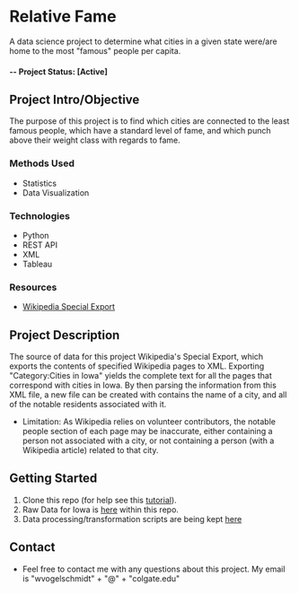 # Relative Fame
A data science project to determine what cities in a given state were/are home to the most "famous" people per capita.

#### -- Project Status: [Active]

## Project Intro/Objective
The purpose of this project is to find which cities are connected to the least famous people, which have a standard level of fame, and which punch above their weight class with regards to fame.

### Methods Used
* Statistics
* Data Visualization

### Technologies
* Python
* REST API
* XML
* Tableau

### Resources
* [Wikipedia Special Export](https://en.wikipedia.org/wiki/Special:Export)

## Project Description
The source of data for this project Wikipedia's Special Export, which exports the contents of specified Wikipedia pages to XML. Exporting "Category:Cities in Iowa" yields the complete text for all the pages that correspond with cities in Iowa. By then parsing the information from this XML file, a new file can be created with contains the name of a city, and all of the notable residents associated with it.
* Limitation: As Wikipedia relies on volunteer contributors, the notable people section of each page may be inaccurate, either containing a person not associated with a city, or not containing a person (with a Wikipedia article) related to that city.

## Getting Started

1. Clone this repo (for help see this [tutorial](https://help.github.com/articles/cloning-a-repository/)).
2. Raw Data for Iowa is [here](CitiesInIowa.xml) within this repo.    
3. Data processing/transformation scripts are being kept [here](mineCities)

## Contact
* Feel free to contact me with any questions about this project. My email is "wvogelschmidt" + "@" + "colgate.edu"
